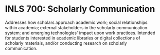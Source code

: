 # INLS 700: Scholarly Communication

Addresses how scholars approach academic work; social relationships within academia; external stakeholders in the scholarly communication system; and emerging technologies' impact upon work practices. Intended for students interested in academic libraries or digital collections of scholarly materials, and/or conducting research on scholarly communication.